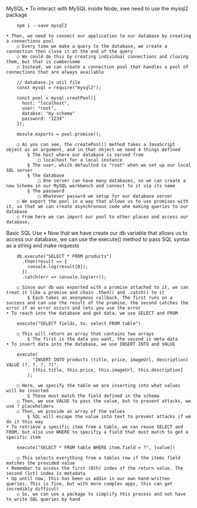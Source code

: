 MySQL
	• To interact with MySQL inside Node, swe need to use the mysql2 package
		
		npm i --save mysql2
		
	• Then, we need to connect our application to our database by creating a connections pool
		○ Every time we make a query to the database, we create a connection then close it at the end of the query
		○ We could do this by creating individual connections and closing them, but that is cumbersome
		○ Instead, we can create a connection pool that handles a pool of connections that are always available
		
		// database.js util file
		const mysql = require("mysql2");
		
		const pool = mysql.creatPool({
		  host: "localhost",
		  user: "root",
		  databse: "my-schema"
		  password: "1234"
		});
		
		mosule.exports = pool.promise();
		
		○ As you can see, the createPool() method takes a JavaScript object as an argument, and in that object we need 4 things defined
			§ The host where our database is served from
				□ localhost for a local instance
			§ The user, which defaulted to "root" when we set up our local SQL server
			§ The database
				□ One server can have many databases, so we can create a new Schema in our MySQL workbench and connect to it via its name
			§ The password
				□ Whatever passwrd we setup for our database server
		○ We export the pool in a way that allows us to use promises with it, so that we can create asynchronous code whe making queries to our database
		○ From here we can import our pool to other places and access our database;

Basic SQL Use
	• Now that we have create our db variable that allows us to access our database, we can use the execute() method to pass SQL syntax as a string and make requests
		
		db.execute("SELECT * FROM products")
		  .then(result => {
		    console.log(result[0]);
		  })
		  .catch(err => console.log(err));
		
		○ Since our db was exported with a promise attached to it, we can treat it like a promise and chain .then() and .catch() to it
			§ Each takes an anonymous callback. The first runs on a success and can use the result of the promise, the second catches the error if an error occurs and lets you use the error
	• To reach into the database and get data, we use SELECT and FROM
		
		execute("SELECT fields, to, select FROM table")
		
		○ This will return an array that contains two arrays
			§ The first is the data you want, the second is meta data
	• To insert data into the database, we use INSERT INTO and VALUE
		
		execute(
		      "INSERT INTO products (title, price, imageUrl, description) VALUE (?, ?, ?, ?)",
		      [this.title, this.price, this.imageUrl, this.description]
		    );
		
		○ Here, we specify the table we are inserting into what values will be inserted
			§ These must match the field defined in the schema
		○ Then, we use VALUE to pass the value, but to prevent attacks, we use ? placeholders
		○ Then, we provide an array of the values
			§ SQL will escape the value into text to prevent attacks if we do it this way
	• To retrieve a specific item from a table, we can reuse SELECT and FROM, but also use WHERE to specifiy a field that must match to get a specific item
		
		execute("SELECT * FROM table WHERE item.field = ?", [value])
		
		○ This selects everything from a tables row if the items field matches the provided value
	• Remember to access the first (0th) index of the return value. The second (1st) index is metadata
	• Up until now, this has been us addin in our own hand-written queries. This is fine, but with more complex apps, this can get incredibly difficult
		○ So, we can use a package to simplify this process and not have to write SQL queries by hand
